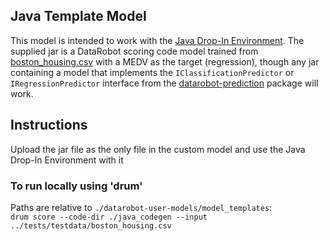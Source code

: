 ## Java Template Model

This model is intended to work with the [Java Drop-In Environment](../../public_dropin_environments/java_codegen/).
The supplied jar is a DataRobot scoring code model trained from [boston_housing.csv](../../tests/testdata/boston_housing.csv)
with a MEDV as the target (regression), though any jar containing a model that implements the `IClassificationPredictor` or
`IRegressionPredictor` interface from the [datarobot-prediction](https://mvnrepository.com/artifact/com.datarobot/datarobot-prediction)
package will work.

## Instructions
Upload the jar file as the only file in the custom model and use the Java Drop-In Environment with it

### To run locally using 'drum'
Paths are relative to `./datarobot-user-models/model_templates`:  
`drum score --code-dir ./java_codegen --input ../tests/testdata/boston_housing.csv`